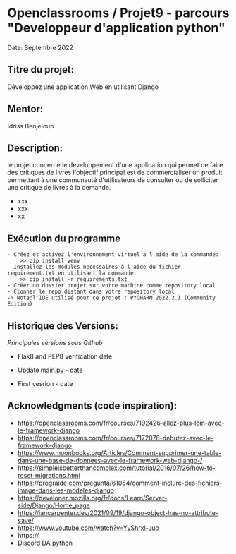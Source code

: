 # Openclassrooms / Projet9 - parcours "Developpeur d'application python"

Date: Septembre 2022 


## Titre du projet:  
Développez une application Web en utilisant Django

## Mentor:
Idriss Benjeloun

## Description:   
le projet concerne le  developpement d'une application qui permet de faire des critiques de livres
l'objectif principal est de commercialiser un produit permettant à une communauté d'utilisateurs de consulter ou de solliciter
une critique de livres à la demande.

- xxx
- xxx
- xx


## Exécution du programme

    - Créez et activez l'environnement virtuel à l'aide de la commande:
        >> pip install venv
    - Installez les modules necessaires à l'aide du fichier requirement.txt en utilisant la commande:   
        >> pip install -r requirements.txt  
    - Créer un dossier projet sur votre machine comme repository local
    - Clonner le repo distant dans votre repository local
    -> Nota:l'IDE utilisé pour ce projet : PYCHARM 2022.2.1 (Community Edition)


## Historique des Versions:    

 *Principales versions sous Github*
 - Flak8 and PEP8 verification date
 
 - Update main.py - date
 - First vesrion - date


## Acknowledgments (code inspiration): 
- https://openclassrooms.com/fr/courses/7192426-allez-plus-loin-avec-le-framework-django
- https://openclassrooms.com/fr/courses/7172076-debutez-avec-le-framework-django
- https://www.moonbooks.org/Articles/Comment-supprimer-une-table-dans-une-base-de-donnees-avec-le-framework-web-django-/
- https://simpleisbetterthancomplex.com/tutorial/2016/07/26/how-to-reset-migrations.html
- https://prograide.com/pregunta/61054/comment-inclure-des-fichiers-image-dans-les-modeles-django
- https://developer.mozilla.org/fr/docs/Learn/Server-side/Django/Home_page
- https://iancarpenter.dev/2021/09/19/django-object-has-no-attribute-save/
- https://www.youtube.com/watch?v=YyShrxl-Juo
- https://
- Discord DA python